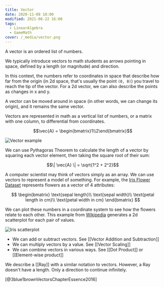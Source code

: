 ```yaml
---
title: Vector
date: 2020-11-08 18:00
modified: 2021-08-22 16:00
tags: 
  - LinearAlgebra 
  - GameMath
cover: /_media/vector.png
---
```


A vector is an ordered list of numbers.

We typically introduce vectors to math students as arrows pointing in space, defined by a length (or magnitude) and direction.

In this context, the numbers refer to coordinates in space that describe how far from the origin (in 2d space, that's usually the point `(0, 0)`) you travel to reach the tip of the vector. For a 2d vector, we can also describe the points as changes in x and y.

A vector can be moved around in space (in other words, we can change its origin), and it remains the same vector.

Vectors are represented in math as a vertical list of numbers, or a matrix with one column, to differential from coordinates.

$$\vec{A} = \begin{bmatrix}1\\2\end{bmatrix}$$

![Vector example](/_media/vector.png)

We can use Pythagoras Theorem to calculate the length of a vector by squaring each vector element, then taking the square root of their sum:

$$\| \vec{A} \| = \sqrt{1^2 + 2^2}$$

A computer scientist may think of vectors simply as an array. We can use vectors to represent a model of something. For example, the [Iris Flower Dataset](https://archive.ics.uci.edu/ml/datasets/iris) represents flowers as a vector of 4 attributes:

$$
\begin{bmatrix}
\text{sepal length}\\
\text{sepal width}\\
\text{petal length in cm}\\
\text{petal width in cm}
\end{bmatrix}
$$

We can plot these numbers in a coordinate system to see how the flowers relate to each other. This example from [Wikipedia](https://commons.wikimedia.org/wiki/File:Iris_dataset_scatterplot.svg) generates a 2d scatterplot for each pair of values.

![Iris scatterplot](/_media/iris-scatterplot.png)

* We can add or subtract vectors. See [[Vector Addition and Subtraction]]
* We can multiply vectors by a value. See [[Vector Scaling]]
* We can combine vectors in various ways. See [[Dot Product]] or [[Element-wise product]]

We describe a [[Ray]] with a similar notation to vectors. However, a Ray doesn't have a length. Only a direction to continue infinitely.

[@3blue1brownVectorsChapterEssence2016]